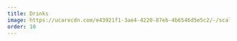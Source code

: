 ```yaml
---
title: Drinks
image: https://ucarecdn.com/e43921f1-3ae4-4220-87eb-4b6546d5e5c2/-/scale_crop/768x768/smart/fpo-cocktail-01.jpg
order: 10
---
```

